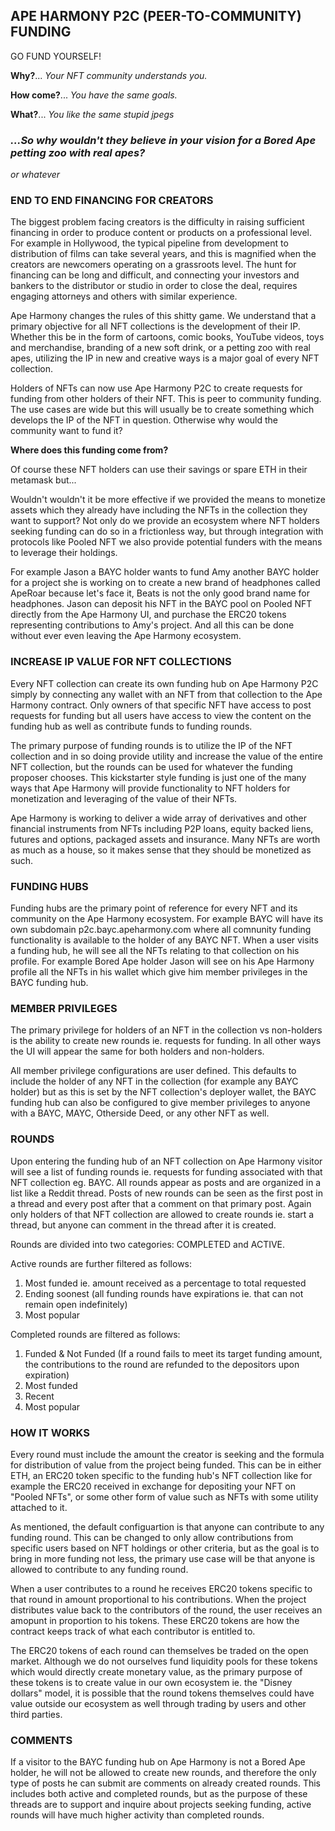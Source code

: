 ## APE HARMONY P2C (PEER-TO-COMMUNITY) FUNDING

GO FUND YOURSELF!

**Why?**... _Your NFT community understands you._

**How come?**... _You have the same goals._ 

**What?**... _You like the same stupid jpegs_ 

### _...So why wouldn't they believe in your vision for a Bored Ape petting zoo with real apes?_

_or whatever_

### END TO END FINANCING FOR CREATORS

The biggest problem facing creators is the difficulty in raising sufficient financing in order to produce content or products on a professional level. For example in Hollywood, the typical pipeline from development to distribution of films can take several years, and this is magnified when the creators are newcomers operating on a grassroots level. The hunt for financing can be long and difficult, and connecting your investors and bankers to the distributor or studio in order to close the deal, requires engaging attorneys and others with similar experience.

Ape Harmony changes the rules of this shitty game. We understand that a primary objective for all NFT collections is the development of their IP. Whether this be in the form of cartoons, comic books, YouTube videos, toys and merchandise, branding of a new soft drink, or a petting zoo with real apes, utilizing the IP in new and creative ways is a major goal of every NFT collection.

Holders of NFTs can now use Ape Harmony P2C to create requests for funding from other holders of their NFT. This is peer to community funding. The use cases are wide but this will usually be to create something which develops the IP of the NFT in question. Otherwise why would the community want to fund it?

**Where does this funding come from?**

Of course these NFT holders can use their savings or spare ETH in their metamask but...

Wouldn't wouldn't it be more effective if we provided the means to monetize assets which they already have including the NFTs in the collection they want to support? Not only do we provide an ecosystem where NFT holders seeking funding can do so in a frictionless way, but through integration with protocols like Pooled NFT we also provide potential funders with the means to leverage their holdings.

For example Jason a BAYC holder wants to fund Amy another BAYC holder for a project she is working on to create a new brand of headphones called ApeRoar because let's face it, Beats is not the only good brand name for headphones. Jason can deposit his NFT in the BAYC pool on Pooled NFT directly from the Ape Harmony UI, and purchase the ERC20 tokens representing contributions to Amy's project. And all this can be done without ever even leaving the Ape Harmony ecosystem.

### INCREASE IP VALUE FOR NFT COLLECTIONS



Every NFT collection can create its own funding hub on Ape Harmony P2C simply by connecting any wallet with an NFT from that collection to the Ape Harmony contract. Only owners of that specific NFT have access to post requests for funding but all users have access to view the content on the funding hub as well as contribute funds to funding rounds. 

The primary purpose of funding rounds is to utilize the IP of the NFT collection and in so doing provide utility and increase the value of the entire NFT collection, but the rounds can be used for whatever the funding proposer chooses. This kickstarter style funding is just one of the many ways that Ape Harmony will provide functionality to NFT holders for monetization and leveraging of the value of their NFTs.

Ape Harmony is working to deliver a wide array of derivatives and other financial instruments from NFTs including P2P loans, equity backed liens, futures and options, packaged assets and insurance. Many NFTs are worth as much as a house, so it makes sense that they should be monetized as such.

### FUNDING HUBS

Funding hubs are the primary point of reference for every NFT and its community on the Ape Harmony ecosystem. For example BAYC will have its own subdomain p2c.bayc.apeharmony.com where all comnunity funding functionality is available to the holder of any BAYC NFT. When a user visits a funding hub, he will see all the NFTs relating to that collection on his profile. For example Bored Ape holder Jason will see on his Ape Harmony profile all the NFTs in his wallet which give him member privileges in the BAYC funding hub. 

### MEMBER PRIVILEGES

The primary privilege for holders of an NFT in the collection vs non-holders is the ability to create new rounds ie. requests for funding. In all other ways the UI will appear the same for both holders and non-holders.

All member privilege configurations are user defined. This defaults to include the holder of any NFT in the collection (for example any BAYC holder) but as this is set by the NFT collection's deployer wallet, the BAYC funding hub can also be configured to give member privileges to anyone with a BAYC, MAYC, Otherside Deed, or any other NFT as well.

### ROUNDS

Upon entering the funding hub of an NFT collection on Ape Harmony visitor will see a list of funding rounds ie. requests for funding associated with that NFT collection eg. BAYC. All rounds appear as posts and are organized in a list like a Reddit thread. Posts of new rounds can be seen as the first post in a thread and every post after that a comment on that primary post. Again only holders of that NFT collection are allowed to create rounds ie. start a thread, but anyone can comment in the thread after it is created. 

Rounds are divided into two categories: COMPLETED and ACTIVE.

Active rounds are further filtered as follows:

1. Most funded ie. amount received as a percentage to total requested
2. Ending soonest (all funding rounds have expirations ie. that can not remain open indefinitely)
3. Most popular

Completed rounds are filtered as follows:

1. Funded & Not Funded (If a round fails to meet its target funding amount, the contributions to the round are refunded to the depositors upon expiration)
2. Most funded
3. Recent
4. Most popular

### HOW IT WORKS

Every round must include the amount the creator is seeking and the formula for distribution of value from the project being funded. This can be in either ETH, an ERC20 token specific to the funding hub's NFT collection like for example the ERC20 received in exchange for depositing your NFT on "Pooled NFTs", or some other form of value such as NFTs with some utility attached to it.

As mentioned, the default configuartion is that anyone can contribute to any funding round. This can be changed to only allow contributions from specific users based on NFT holdings or other criteria, but as the goal is to bring in more funding not less, the primary use case will be that anyone is allowed to contribute to any funding round.

When a user contributes to a round he receives ERC20 tokens specific to that round in amount proportional to his contributions. When the project distributes value back to the contributors of the round, the user receives an amopunt in proportion to his tokens. These ERC20 tokens are how the contract keeps track of what each contributor is entitled to.

The ERC20 tokens of each round can themselves be traded on the open market. Although we do not ourselves fund liquidity pools for these tokens which would directly create monetary value, as the primary purpose of these tokens is to create value in our own ecosystem ie. the "Disney dollars" model, it is possible that the round tokens themselves could have value outside our ecosystem as well through trading by users and other third parties.





### COMMENTS

If a visitor to the BAYC funding hub on Ape Harmony is not a Bored Ape holder, he will not be allowed to create new rounds, and therefore the only type of posts he can submit are comments on already created rounds. This includes both active and completed rounds, but as the purpose of these threads are to support and inquire about projects seeking funding, active rounds will have much higher activity than completed rounds.





















